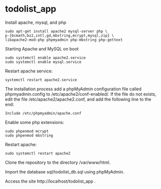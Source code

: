 # todolist_app

Install apache, mysql, and php

    sudo apt-get install apache2 mysql-server php \
    p-{bcmath,bz2,intl,gd,mbstring,mcrypt,mysql,zip} \
    libapache2-mod-php phpmyadmin php-mbstring php-gettext

Starting Apache and MySQL on boot

    sudo systemctl enable apache2.service
    sudo systemctl enable mysql.service

Restart apache service:

    systemctl restart apache2.service

The installation process add a phpMyAdmin configuration file called phpmyadmin.config to /etc/apache2/conf-enabled/. If the file do not exists, edit the file /etc/apache2/apache2.conf, and add the following line to the end:

    Include /etc/phpmyadmin/apache.conf

Enable some php extensions: 

    sudo phpenmod mcrypt
    sudo phpenmod mbstring
  
Restart apache:

    sudo systemctl restart apache2

Clone the repository to the directory /var/www/html. 

Import the database sql/todolist_db.sql using phpMyAdmin.

Access the site http://localhost/todolist_app .
